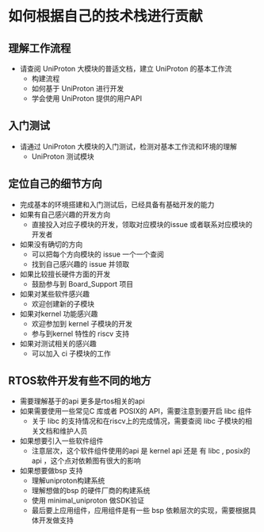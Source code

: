# 如何根据自己的技术栈进行贡献

## 理解工作流程

- 请查阅 UniProton 大模块的普适文档，建立 UniProton 的基本工作流
  - 构建流程
  - 如何基于 UniProton 进行开发
  - 学会使用 UniProton 提供的用户API

## 入门测试

- 请通过 UniProton 大模块的入门测试，检测对基本工作流和环境的理解
  - UniProton 测试模块

## 定位自己的细节方向

- 完成基本的环境搭建和入门测试后，已经具备有基础开发的能力
- 如果有自己感兴趣的开发方向
  - 直接投入对应子模块的开发，领取对应模块的issue 或者联系对应模块的开发者
- 如果没有确切的方向
  - 可以把每个方向模块的 issue 一个一个查阅
  - 找到自己感兴趣的 issue 并领取
- 如果比较擅长硬件方面的开发
  - 鼓励参与到 Board_Support 项目
- 如果对某些软件感兴趣
  - 欢迎创建新的子模块
- 如果对kernel 功能感兴趣
  - 欢迎参加到 kernel 子模块的开发
  - 参与到kernel 特性的 riscv 支持
- 如果对测试相关的感兴趣
  - 可以加入 ci 子模块的工作



## RTOS软件开发有些不同的地方

- 需要理解基于的api 更多是rtos相关的api
- 如果需要使用一些常见C 库或者 POSIX的 API，需要注意到要开启 libc 组件
  - 关于 libc 的支持情况和在riscv上的完成情况，需要查阅 libc 子模块的相关文档和维护人员
- 如果想要引入一些软件组件
  - 注意层次，这个软件组件使用的api 是 kernel api 还是 有 libc , posix的 api ，这个点对依赖图有很大的影响
- 如果想要做bsp 支持
  - 理解uniproton构建系统
  - 理解想做的bsp 的硬件厂商的构建系统
  - 使用 minimal_uniproton 做SDK验证
  - 最后要上应用组件，应用组件是有一些 bsp 依赖层次的实现，需要根据具体开发做支持